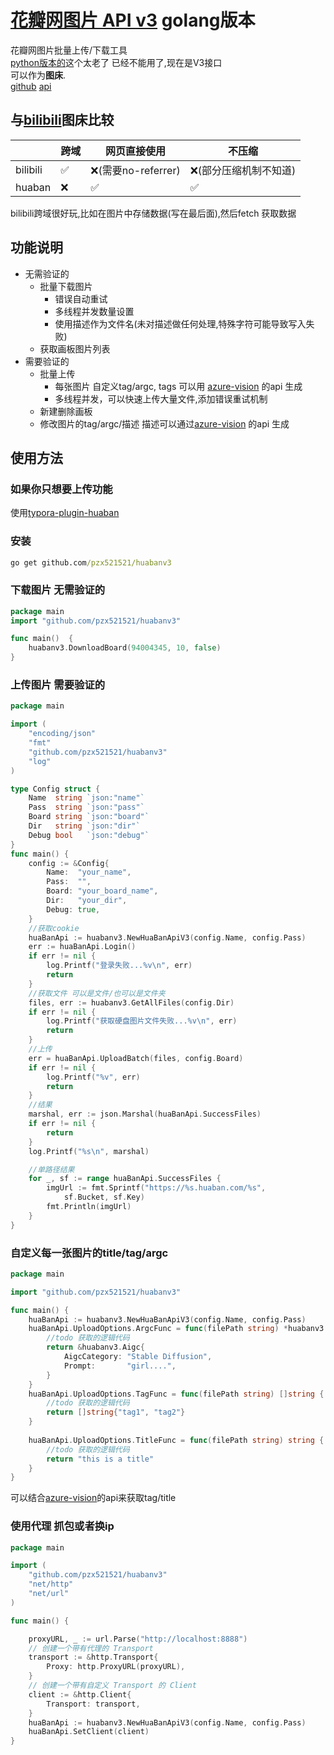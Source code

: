 # [花瓣网图片 API v3](https://github.com/pzx521521/typora-plugin-huaban) golang版本
花瓣网图片批量上传/下载工具  
[python版本的](https://github.com/Pingze-github/HuabanBatchUpload)这个太老了 已经不能用了,现在是V3接口  
可以作为**图床**.  
[github](https://github.com/pzx521521/typora-plugin-huaban)
[api](https://github.com/pzx521521/huabanv3)
## 与[bilibili](https://github.com/xlzy520/bilibili-img-uploader)图床比较
|          | 跨域 | 网页直接使用 | 不压缩          |
|----------|---|--------|--------------|
| bilibili | ✅ | ❌(需要no-referrer)  | ❌(部分压缩机制不知道) |
| huaban   | ❌ | ✅      | ✅            |


bilibili跨域很好玩,比如在图片中存储数据(写在最后面),然后fetch 获取数据
## 功能说明
+ 无需验证的
  + 批量下载图片
    + 错误自动重试
    + 多线程并发数量设置
    + 使用描述作为文件名(未对描述做任何处理,特殊字符可能导致写入失败)
  + 获取画板图片列表
+ 需要验证的
    + 批量上传
      + 每张图片 自定义tag/argc, tags 可以用 [azure-vision](https://github.com/pzx521521/azurevision) 的api 生成  
      + 多线程并发，可以快速上传大量文件,添加错误重试机制
    + 新建删除画板
    + 修改图片的tag/argc/描述 描述可以通过[azure-vision](https://github.com/pzx521521/azurevision) 的api 生成

## 使用方法 
### 如果你只想要上传功能 
使用[typora-plugin-huaban](https://github.com/pzx521521/typora-plugin-huaban)  
### 安装
```cmd
go get github.com/pzx521521/huabanv3
```

### 下载图片 无需验证的
```go
package main
import "github.com/pzx521521/huabanv3"

func main()  {
	huabanv3.DownloadBoard(94004345, 10, false)
}
```
### 上传图片 需要验证的
```go
package main

import (
	"encoding/json"
	"fmt"
	"github.com/pzx521521/huabanv3"
	"log"
)

type Config struct {
	Name  string `json:"name"`
	Pass  string `json:"pass"`
	Board string `json:"board"`
	Dir   string `json:"dir"`
	Debug bool   `json:"debug"`
}
func main() {
	config := &Config{
		Name:  "your_name",
		Pass:  "",
		Board: "your_board_name",
		Dir:   "your_dir",
		Debug: true,
	}
	//获取cookie
	huaBanApi := huabanv3.NewHuaBanApiV3(config.Name, config.Pass)
	err := huaBanApi.Login()
	if err != nil {
		log.Printf("登录失败...%v\n", err)
		return
	}
	//获取文件 可以是文件/也可以是文件夹
	files, err := huabanv3.GetAllFiles(config.Dir)
	if err != nil {
		log.Printf("获取硬盘图片文件失败...%v\n", err)
		return
	}
	//上传
	err = huaBanApi.UploadBatch(files, config.Board)
	if err != nil {
		log.Printf("%v", err)
		return
	}
	//结果
	marshal, err := json.Marshal(huaBanApi.SuccessFiles)
	if err != nil {
		return
	}
	log.Printf("%s\n", marshal)

	//单路径结果
	for _, sf := range huaBanApi.SuccessFiles {
		imgUrl := fmt.Sprintf("https://%s.huaban.com/%s",
			sf.Bucket, sf.Key)
		fmt.Println(imgUrl)
	}
}
```
### 自定义每一张图片的title/tag/argc
```go
package main

import "github.com/pzx521521/huabanv3"

func main() {
	huaBanApi := huabanv3.NewHuaBanApiV3(config.Name, config.Pass)
	huaBanApi.UploadOptions.ArgcFunc = func(filePath string) *huabanv3.Aigc {
		//todo 获取的逻辑代码
		return &huabanv3.Aigc{
			AigcCategory: "Stable Diffusion",
			Prompt:       "girl....",
		}
	}
	huaBanApi.UploadOptions.TagFunc = func(filePath string) []string {
		//todo 获取的逻辑代码
		return []string{"tag1", "tag2"}
	}
	
	huaBanApi.UploadOptions.TitleFunc = func(filePath string) string {
		//todo 获取的逻辑代码
		return "this is a title"
	}
}

```
可以结合[azure-vision](https://github.com/pzx521521/azurevision)的api来获取tag/title


### 使用代理 抓包或者换ip
```go
package main

import (
	"github.com/pzx521521/huabanv3"
	"net/http"
	"net/url"
)

func main() {

	proxyURL, _ := url.Parse("http://localhost:8888")
	// 创建一个带有代理的 Transport
	transport := &http.Transport{
		Proxy: http.ProxyURL(proxyURL),
	}
	// 创建一个带有自定义 Transport 的 Client
	client := &http.Client{
		Transport: transport,
	}
	huaBanApi := huabanv3.NewHuaBanApiV3(config.Name, config.Pass)
	huaBanApi.SetClient(client)
}
```




